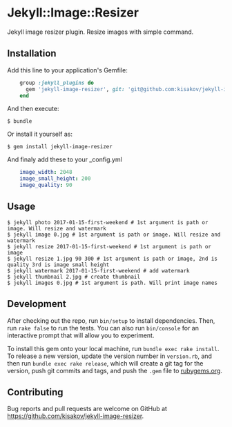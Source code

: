 # Jekyll::Image::Resizer

Jekyll image resizer plugin. Resize images with simple command.

## Installation

Add this line to your application's Gemfile:

```ruby
    group :jekyll_plugins do
      gem 'jekyll-image-resizer', git: 'git@github.com:kisakov/jekyll-image-resizer.git'
    end
```

And then execute:

    $ bundle

Or install it yourself as:

    $ gem install jekyll-image-resizer

And finaly add these to your _config.yml

```yml
    image_width: 2048
    image_small_height: 200
    image_quality: 90
```

## Usage

    $ jekyll photo 2017-01-15-first-weekend # 1st argument is path or image. Will resize and watermark
    $ jekyll image 0.jpg # 1st argument is path or image. Will resize and watermark
    $ jekyll resize 2017-01-15-first-weekend # 1st argument is path or image
    $ jekyll resize 1.jpg 90 300 # 1st argument is path or image, 2nd is quality 3rd is image small height
    $ jekyll watermark 2017-01-15-first-weekend # add watermark
    $ jekyll thumbnail 2.jpg # create thumbnail
    $ jekyll images 0.jpg # 1st argument is path. Will print image names

## Development

After checking out the repo, run `bin/setup` to install dependencies. Then, run `rake false` to run the tests. You can also run `bin/console` for an interactive prompt that will allow you to experiment.

To install this gem onto your local machine, run `bundle exec rake install`. To release a new version, update the version number in `version.rb`, and then run `bundle exec rake release`, which will create a git tag for the version, push git commits and tags, and push the `.gem` file to [rubygems.org](https://rubygems.org).

## Contributing

Bug reports and pull requests are welcome on GitHub at https://github.com/kisakov/jekyll-image-resizer.

